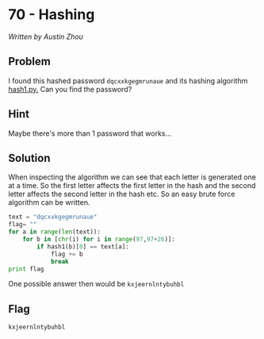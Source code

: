 # 70 - Hashing

*Written by Austin Zhou*

## Problem

I found this hashed password `dqcxxkgegmrunaue` and its hashing algorithm [hash1.py.](hash1.py) Can you find the password?

## Hint

Maybe there's more than 1 password that works...

## Solution

When inspecting the algorithm we can see that each letter is generated one at a time. So the first letter affects the first letter in the hash and the second letter affects the second letter in the hash etc. So an easy brute force algorithm can be written.

```python
text = "dqcxxkgegmrunaue"
flag= ""
for a in range(len(text)):
	for b in [chr(i) for i in range(97,97+26)]:
		if hash1(b)[0] == text[a]:
			flag += b
			break
print flag
``` 
 
One possible answer then would be `kxjeernlntybuhbl`

## Flag

`kxjeernlntybuhbl`











